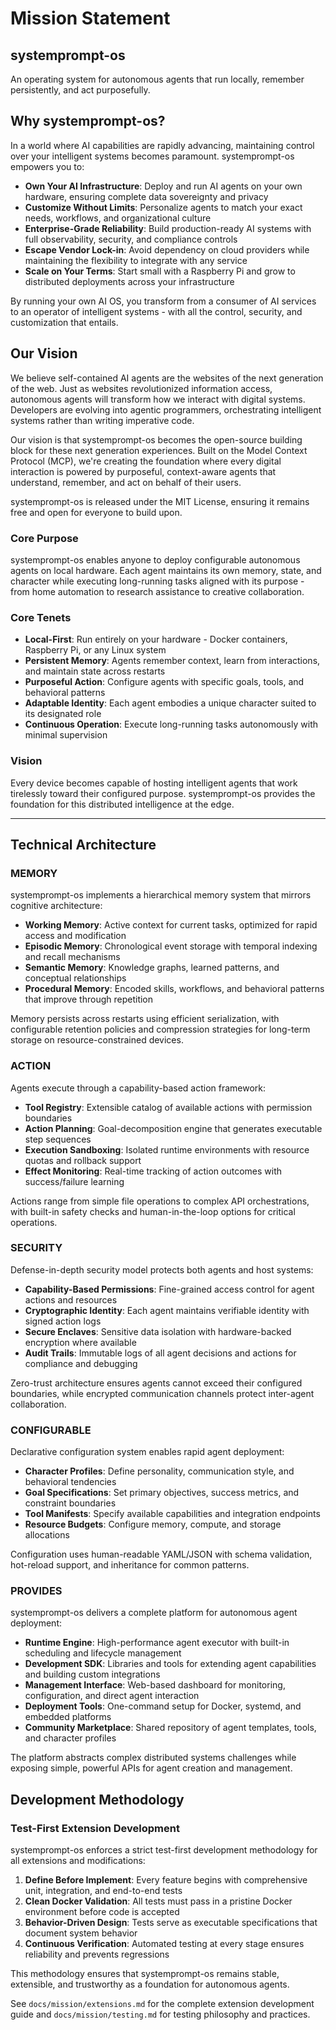 # Mission Statement

## systemprompt-os

An operating system for autonomous agents that run locally, remember persistently, and act purposefully.

## Why systemprompt-os?

In a world where AI capabilities are rapidly advancing, maintaining control over your intelligent systems becomes paramount. systemprompt-os empowers you to:

- **Own Your AI Infrastructure**: Deploy and run AI agents on your own hardware, ensuring complete data sovereignty and privacy
- **Customize Without Limits**: Personalize agents to match your exact needs, workflows, and organizational culture
- **Enterprise-Grade Reliability**: Build production-ready AI systems with full observability, security, and compliance controls
- **Escape Vendor Lock-in**: Avoid dependency on cloud providers while maintaining the flexibility to integrate with any service
- **Scale on Your Terms**: Start small with a Raspberry Pi and grow to distributed deployments across your infrastructure

By running your own AI OS, you transform from a consumer of AI services to an operator of intelligent systems - with all the control, security, and customization that entails.

## Our Vision

We believe self-contained AI agents are the websites of the next generation of the web. Just as websites revolutionized information access, autonomous agents will transform how we interact with digital systems. Developers are evolving into agentic programmers, orchestrating intelligent systems rather than writing imperative code. 

Our vision is that systemprompt-os becomes the open-source building block for these next generation experiences. Built on the Model Context Protocol (MCP), we're creating the foundation where every digital interaction is powered by purposeful, context-aware agents that understand, remember, and act on behalf of their users.

systemprompt-os is released under the MIT License, ensuring it remains free and open for everyone to build upon.

### Core Purpose

systemprompt-os enables anyone to deploy configurable autonomous agents on local hardware. Each agent maintains its own memory, state, and character while executing long-running tasks aligned with its purpose - from home automation to research assistance to creative collaboration.

### Core Tenets

- **Local-First**: Run entirely on your hardware - Docker containers, Raspberry Pi, or any Linux system
- **Persistent Memory**: Agents remember context, learn from interactions, and maintain state across restarts
- **Purposeful Action**: Configure agents with specific goals, tools, and behavioral patterns
- **Adaptable Identity**: Each agent embodies a unique character suited to its designated role
- **Continuous Operation**: Execute long-running tasks autonomously with minimal supervision

### Vision

Every device becomes capable of hosting intelligent agents that work tirelessly toward their configured purpose. systemprompt-os provides the foundation for this distributed intelligence at the edge.

---

## Technical Architecture

### MEMORY

systemprompt-os implements a hierarchical memory system that mirrors cognitive architecture:

- **Working Memory**: Active context for current tasks, optimized for rapid access and modification
- **Episodic Memory**: Chronological event storage with temporal indexing and recall mechanisms
- **Semantic Memory**: Knowledge graphs, learned patterns, and conceptual relationships
- **Procedural Memory**: Encoded skills, workflows, and behavioral patterns that improve through repetition

Memory persists across restarts using efficient serialization, with configurable retention policies and compression strategies for long-term storage on resource-constrained devices.

### ACTION

Agents execute through a capability-based action framework:

- **Tool Registry**: Extensible catalog of available actions with permission boundaries
- **Action Planning**: Goal-decomposition engine that generates executable step sequences
- **Execution Sandboxing**: Isolated runtime environments with resource quotas and rollback support
- **Effect Monitoring**: Real-time tracking of action outcomes with success/failure learning

Actions range from simple file operations to complex API orchestrations, with built-in safety checks and human-in-the-loop options for critical operations.

### SECURITY

Defense-in-depth security model protects both agents and host systems:

- **Capability-Based Permissions**: Fine-grained access control for agent actions and resources
- **Cryptographic Identity**: Each agent maintains verifiable identity with signed action logs
- **Secure Enclaves**: Sensitive data isolation with hardware-backed encryption where available
- **Audit Trails**: Immutable logs of all agent decisions and actions for compliance and debugging

Zero-trust architecture ensures agents cannot exceed their configured boundaries, while encrypted communication channels protect inter-agent collaboration.

### CONFIGURABLE

Declarative configuration system enables rapid agent deployment:

- **Character Profiles**: Define personality, communication style, and behavioral tendencies
- **Goal Specifications**: Set primary objectives, success metrics, and constraint boundaries
- **Tool Manifests**: Specify available capabilities and integration endpoints
- **Resource Budgets**: Configure memory, compute, and storage allocations

Configuration uses human-readable YAML/JSON with schema validation, hot-reload support, and inheritance for common patterns.

### PROVIDES

systemprompt-os delivers a complete platform for autonomous agent deployment:

- **Runtime Engine**: High-performance agent executor with built-in scheduling and lifecycle management
- **Development SDK**: Libraries and tools for extending agent capabilities and building custom integrations
- **Management Interface**: Web-based dashboard for monitoring, configuration, and direct agent interaction
- **Deployment Tools**: One-command setup for Docker, systemd, and embedded platforms
- **Community Marketplace**: Shared repository of agent templates, tools, and character profiles

The platform abstracts complex distributed systems challenges while exposing simple, powerful APIs for agent creation and management.

## Development Methodology

### Test-First Extension Development

systemprompt-os enforces a strict test-first development methodology for all extensions and modifications:

1. **Define Before Implement**: Every feature begins with comprehensive unit, integration, and end-to-end tests
2. **Clean Docker Validation**: All tests must pass in a pristine Docker environment before code is accepted
3. **Behavior-Driven Design**: Tests serve as executable specifications that document system behavior
4. **Continuous Verification**: Automated testing at every stage ensures reliability and prevents regressions

This methodology ensures that systemprompt-os remains stable, extensible, and trustworthy as a foundation for autonomous agents.

See `docs/mission/extensions.md` for the complete extension development guide and `docs/mission/testing.md` for testing philosophy and practices.
